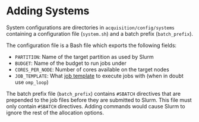 # Adding Systems

System configurations are directories in `acquisition/config/systems` containing a configuration file (`system.sh`) and a batch prefix (`batch_prefix`).

The configuration file is a Bash file which exports the following fields:
  - `PARTITION`: Name of the target partition as used by Slurm
  - `BUDGET`: Name of the budget to run jobs under
  - `CORES_PER_NODE`: Number of cores available on the target nodes
  - `JOB_TEMPLATE`: What [job template](job_templates.md) to execute jobs with (when in doubt use `omp_loop`)

The batch prefix file (`batch_prefix`) contains `#SBATCH` directives that are prepended to the job files before they are submitted to Slurm. This file must only contain `#SBATCH` directives. Adding commands would cause Slurm to ignore the rest of the allocation options.